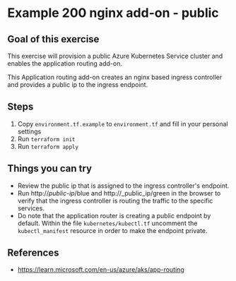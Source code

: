 # Example 200 nginx add-on - public
## Goal of this exercise
This exercise will provision a public Azure Kubernetes Service cluster and enables the application routing add-on.

This Application routing add-on creates an nginx based ingress controller and provides a public ip to the ingress endpoint.

## Steps
1. Copy `environment.tf.example` to `environment.tf` and fill in your personal settings
2. Run `terraform init`
3. Run `terraform apply`

## Things you can try
* Review the public ip that is assigned to the ingress controller's endpoint. 
* Run http://_public-ip_/blue and http://_public_ip/green in the browser to verify that the ingress controller is routing the traffic to the specific services.
* Do note that the application router is creating a public endpoint by default. Within the file `kubernetes/kubectl.tf` uncomment the `kubectl_manifest` resource in order to make the endpoint private.

## References
* https://learn.microsoft.com/en-us/azure/aks/app-routing